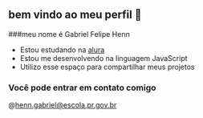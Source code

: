 ## bem vindo ao meu perfil 🥥

###meu nome é Gabriel Felipe Henn

- Estou estudando na [alura](https//www.alura.com.br)
- Estou me desenvolvendo na linguagem JavaScript 
- Utilizo esse espaço para  compartilhar meus projetos

### Você pode entrar em contato comigo

@henn.gabriel@escola.pr.gov.br
